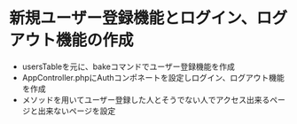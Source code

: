 # 新規ユーザー登録機能とログイン、ログアウト機能の作成
* usersTableを元に、bakeコマンドでユーザー登録機能を作成
* AppController.phpにAuthコンポネートを設定しログイン、ログアウト機能を作成
* メソッドを用いてユーザー登録した人とそうでない人でアクセス出来るページと出来ないページを設定
